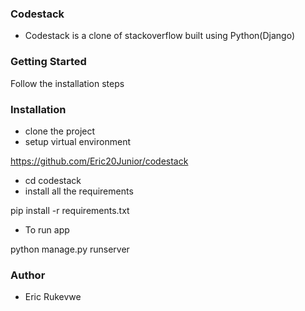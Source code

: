 ### Codestack

- Codestack is a clone of stackoverflow built using Python(Django)

### Getting Started
Follow the installation steps

### Installation
- clone the project
- setup virtual environment

https://github.com/Eric20Junior/codestack

- cd codestack
- install all the requirements

pip install -r requirements.txt

- To run app

python manage.py runserver

### Author

- Eric Rukevwe
